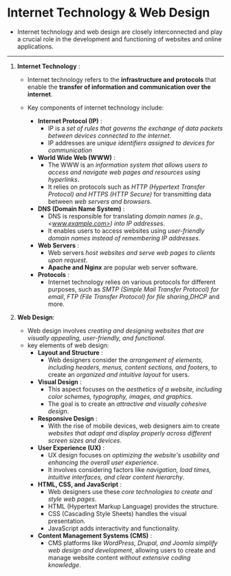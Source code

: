 # Internet Technology & Web Design

* Internet technology and web design are closely interconnected and play a crucial role in the development and functioning of websites and online applications.

---

1. **Internet Technology** :
   * Internet technology refers to the **infrastructure and protocols** that enable the **transfer of information and communication over the internet**.

   * Key components of internet technology include:
        * **Internet Protocol (IP)** :
            * IP is a *set of rules that governs the exchange of data packets between devices connected to the internet*.
            * IP addresses are *unique identifiers assigned to devices for communication*
        * **World Wide Web (WWW)** :
            * The WWW is an *information system that allows users to access and navigate web pages and resources using hyperlinks*.
            * It relies on protocols such as *HTTP (Hypertext Transfer Protocol) and HTTPS (HTTP Secure)* for transmitting data between *web servers and browsers*.
        * **DNS (Domain Name System)** :
            * DNS is responsible for translating *domain names (e.g., <www.example.com>) into IP addresses*.
            * It enables users to access websites using *user-friendly domain names instead of remembering IP addresses*.
        * **Web Servers** :
            * Web servers *host websites and serve web pages to clients upon request*.
            * **Apache and Nginx** are popular web server software.
        * **Protocols** :
            * Internet technology relies on various protocols for different purposes, such as *SMTP (Simple Mail Transfer Protocol) for email*, *FTP (File Transfer Protocol) for file sharing*,*DHCP* and more.

2. **Web Design**:
   * Web design involves *creating and designing websites that are visually appealing, user-friendly, and functional*.
   * key elements of web design:
        * **Layout and Structure** :
            * Web designers consider the *arrangement of elements, including headers, menus, content sections, and footers*, to create an *organized and intuitive layout* for users.
        * **Visual Design** :
            * This aspect focuses on the *aesthetics of a website, including color schemes, typography, images, and graphics*.
            * The goal is to create an *attractive and visually cohesive design*.
        * **Responsive Design** :
            * With the rise of mobile devices, web designers aim to create *websites that adapt and display properly across different screen sizes and devices*.
        * **User Experience (UX)** :
            * UX design focuses on *optimizing the website's usability and enhancing the overall user experience*.
            * It involves considering factors like *navigation, load times, intuitive interfaces, and clear content hierarchy*.
        * **HTML, CSS, and JavaScript** :
            * Web designers use these *core technologies to create and style web pages*.
            * HTML (Hypertext Markup Language) provides the structure.
            * CSS (Cascading Style Sheets) handles the visual presentation.
            * JavaScript adds interactivity and functionality.
        * **Content Management Systems (CMS)** :
            * CMS platforms like *WordPress, Drupal, and Joomla simplify web design and development*, allowing users to create and manage website content *without extensive coding knowledge*.
